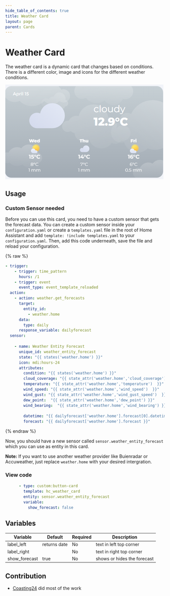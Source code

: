```yaml
---
hide_table_of_contents: true
title: Weather Card
layout: page
parent: Cards
---
```


# Weather Card

The weather card is a dynamic card that changes based on conditions. There is a different color, image and icons for the different weather conditions.


![Weather Card](../../../assets/images/cards/hc_weather_card/weathercard_light.png)

## Usage

### Custom Sensor needed
Before you can use this card, you need to have a custom sensor that gets the forecast data. You can create a custom sensor inside your `configuration.yaml` or create a `templates.yaml` file in the root of Home Assistant and add `template: !include templates.yaml` to your `configuration.yaml`. Then, add this code underneath, save the file and reload your configuration.

{% raw %}
```yaml
- trigger:
    - trigger: time_pattern
      hours: /1
    - trigger: event
      event_type: event_template_reloaded
  action:
    - action: weather.get_forecasts
      target:
        entity_id:
          - weather.home
      data:
        type: daily
      response_variable: dailyforecast
  sensor:

    - name: Weather Entity Forecast
      unique_id: weather_entity_forecast
      state: "{{ states('weather.home') }}"
      icon: mdi:hours-24
      attributes:
        condition: "{{ states('weather.home') }}"
        cloud_coverage: "{{ state_attr('weather.home','cloud_coverage') }}"
        temperature: "{{ state_attr('weather.home','temperature')  }}"
        wind_speed: "{{ state_attr('weather.home','wind_speed')  }}"
        wind_gust: "{{ state_attr('weather.home','wind_gust_speed')  }}"
        dew_point:  "{{ state_attr('weather.home','dew_point') }}"
        wind_bearing:  "{{ state_attr('weather.home','wind_bearing') }}"

        datetime: "{{ dailyforecast['weather.home'].forecast[0].datetime }}"
        forecast: "{{ dailyforecast['weather.home'].forecast }}"
```
{% endraw %}

Now, you should have a new sensor called `sensor.weather_entity_forecast` which you can use as entity in this card.

**Note:** If you want to use another weather provider like Buienradar or Accuweather, just replace `weather.home` with your desired intergration.

### View code

```yaml
      - type: custom:button-card
        template: hc_weather_card
        entity: sensor.weather_entity_forecast
        variable:
          show_forecast: false
```

## Variables

| Variable | Default | Required | Description|
|----------|---------|----------|------------|
| label_left | returns date | No | text in left top corner |
| label_right |  | No | text in right top corner |
| show_forecast | true | No | shows or hides the forecast |

## Contribution
- [Coasting24](https://github.com/Clooos) did most of the work